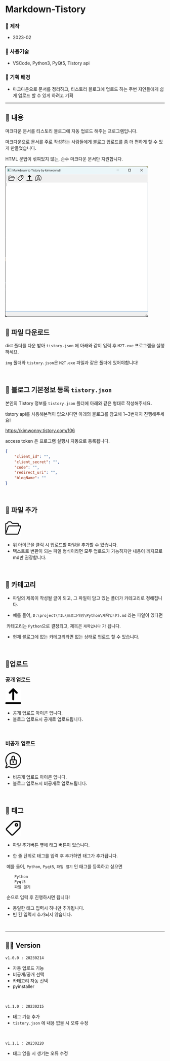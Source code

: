 # Markdown-Tistory

### 📌 제작
- 2023-02

### 📌 사용기술
- VSCode, Python3, PyQt5, Tistory api

### 📌 기획 배경
- 마크다운으로 문서를 정리하고, 티스토리 블로그에 업로드 하는 주변 지인들에게 쉽게 업로드 할 수 있게 하려고 기획

***

## 📌 내용

마크다운 문서를 티스토리 블로그에 자동 업로드 해주는 프로그램입니다.

마크다운으로 문서를 주로 작성하는 사람들에게 블로그 업로드를 좀 더 편하게 할 수 있게 만들었습니다.

HTML 문법이 섞여있지 않는, 순수 마크다운 문서만 지원합니다. 

<img src="./img/실행화면.png" width=450>
<br>






## 📌 파일 다운로드

dist 폴더를 다운 받아 `tistory.json` 에 아래와 같이 입력 후 `M2T.exe` 프로그램을 실행하세요.

`img` 폴더와 `tistory.json`은 `M2T.exe` 파일과 같은 폴더에 있어야합니다!

<br>




## 📌 블로그 기본정보 등록 `tistory.json`

본인의 Tistory 정보를 `tistory.json` 폴더에 아래와 같은 형태로 작성해주세요.

tistory api를 사용해본적이 없으시다면 아래의 블로그를 참고해 1~3번까지 진행해주세요!

https://kimwonny.tistory.com/106



access token 은 프로그램 실행시 자동으로 등록됩니다.

```json
{
	"client_id": "",
	"client_secret": "",
	"code": "",
	"redirect_uri": "",
	"blogName": ""
}
```


<br>






## 📌 파일 추가

<img src="./img/folder.png" width="50" />

- 위 아이콘을 클릭 시 업로드할 파일을 추가할 수 있습니다.
- 텍스트로 변환이 되는 파일 형식이라면 모두 업로드가 가능하지만 내용이 깨지므로 md만 권장합니다.

<br>





## 📌 카테고리

- 파일의 제목이 작성될 글이 되고, 그 파일이 담고 있는 폴더가 카테고리로 정해집니다.

- 예를 들어, `D:\project\TIL\프로그래밍\Python\제목입니다.md` 라는 파일이 있다면

​		카테고리는 `Python`으로 결정되고, 제목은 `제목입니다` 가 됩니다.

- 현재 블로그에 없는 카테고리라면 없는 상태로 업로드 할 수 있습니다.

<br>





## 📌업로드

### 공개 업로드

<img src="./img/upload.png" width="50" />

- 공개 업로드 아이콘 입니다.
- 블로그 업로드시 공개로 업로드됩니다.

<br>

### 비공개 업로드

<img src="./img/secret_upload.png" width="50" />

- 비공개 업로드 아이콘 입니다.
- 블로그 업로드시 비공개로 업로드됩니다.

<br>






## 📌 태그

<img src="./img/tag.png" width="50" />

- 파일 추가버튼 옆에 태그 버튼이 있습니다.

- 한 줄 단위로 태그를 입력 후 추가하면 태그가 추가됩니다.

​	예를 들어, `Python`, `Pyqt5`, `파일 열기` 인 태그를 등록하고 싶으면 

```
    Python
    Pyqt5
    파일 열기
```

​	순으로 입력 후 진행하시면 됩니다!

- 동일한 태그 입력시 하나만 추가됩니다.
- 빈 칸 입력시 추가되지 않습니다.

<br>

***



## 👩‍💻 Version

`v1.0.0 : 20230214`

- 자동 업로드 기능
- 비공개/공개 선택
- 카테고리 자동 선택
- pyinstaller 

<br>


`v1.1.0 : 20230215`

- 태그 기능 추가
- `tistory.json` 에 내용 없을 시 오류 수정

<br>

`v1.1.1 : 20230220`

- 태그 없을 시 생기는 오류 수정
